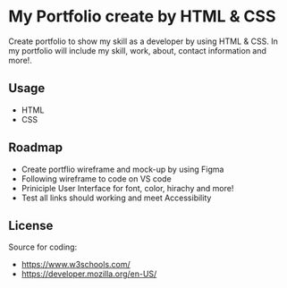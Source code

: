 # My Portfolio create by HTML & CSS

Create portfolio to show my skill as a developer by using HTML & CSS. In my portfolio will include my skill, work, about, contact information and more!. 

## Usage

- HTML
- CSS

## Roadmap

- Create portflio wireframe and mock-up by using Figma
- Following wireframe to code on VS code
- Priniciple User Interface for font, color, hirachy and more!
- Test all links should working and meet Accessibility


## License

Source for coding:
- https://www.w3schools.com/
- https://developer.mozilla.org/en-US/